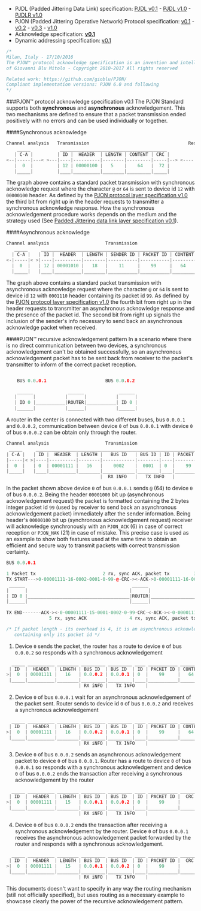 - PJDL (Padded Jittering Data Link) specification:
[PJDL v0.1](https://github.com/gioblu/PJON/blob/master/SoftwareBitBang/specification/padded-jittering-protocol-specification-v0.1.md) - [PJDL v1.0](https://github.com/gioblu/PJON/blob/master/SoftwareBitBang/specification/PJDL-specification-v1.0.md) - [PJDLR v1.0](https://github.com/gioblu/PJON/blob/master/OverSampling/specification/PJDLR-specification-v1.0.md)
- PJON (Padded Jittering Operative Network) Protocol specification:
[v0.1](https://github.com/gioblu/PJON/blob/master/specification/PJON-protocol-specification-v0.1.md) - [v0.2](https://github.com/gioblu/PJON/blob/master/specification/PJON-protocol-specification-v0.2.md) - [v0.3](https://github.com/gioblu/PJON/blob/master/specification/PJON-protocol-specification-v0.3.md) - [v1.0](https://github.com/gioblu/PJON/blob/master/specification/PJON-protocol-specification-v1.0.md)
- Acknowledge specification: **[v0.1](https://github.com/gioblu/PJON/blob/master/specification/PJON-protocol-acknowledge-specification-v0.1.md)**
- Dynamic addressing specification: [v0.1](https://github.com/gioblu/PJON/blob/master/specification/PJON-dynamic-addressing-specification-v0.1.md)

```cpp
/*
Milan, Italy - 17/10/2016
The PJON™ protocol acknowledge specification is an invention and intellectual property
of Giovanni Blu Mitolo - Copyright 2010-2017 All rights reserved

Related work: https://github.com/gioblu/PJON/
Compliant implementation versions: PJON 6.0 and following
*/
```
###PJON™ protocol acknowledge specification v0.1
The PJON Standard supports both **synchronous** and **asynchronous** acknowledgement.
This two mechanisms are defined to ensure that a packet transmission ended positively with no errors and can be used individually or together.

####Synchronous acknowledge
```cpp  
Channel analysis   Transmission                                     Response
    _____           ________________________________________           _____
   | C-A |         | ID |  HEADER  | LENGTH | CONTENT | CRC |         | ACK |
<--|-----|---< >---|----|----------|--------|---------|-----|--> <----|-----|
   |  0  |         | 12 | 00000100 |   5    |    64   |  72 |         |  6  |
   |_____|         |____|__________|________|_________|_____|         |_____|
```

The graph above contains a standard packet transmission with synchronous acknowledge request where the character `@` or `64` is sent to device id `12` with `00000100` header. As defined by the [PJON protocol layer specification v1.0](https://github.com/gioblu/PJON/blob/master/specification/PJON-protocol-specification-v1.0.md) the third bit from right up in the header requests to transmitter a synchronous acknowledge response. How the synchronous acknowledgement procedure works depends on the medium and the strategy used (See [Padded Jittering data link layer specification v0.1](https://github.com/gioblu/PJON/blob/master/strategies/SoftwareBitBang/specification/padded-jittering-protocol-specification-v0.1.md)).

####Asynchronous acknowledge

```cpp
Channel analysis                     Transmission
   _____     _________________________________________________________________
  | C-A |   | ID |  HEADER  | LENGTH | SENDER ID | PACKET ID | CONTENT | CRC |
<-|-----|< >|----|----------|--------|-----------|-----------|---------|-----|>
  |  0  |   | 12 | 00001010 |   18   |    11     |    99     |   64    |     |
  |_____|   |____|__________|________|___________|___________|_________|_____|

```
The graph above contains a standard packet transmission with asynchronous acknowledge request where the character `@` or `64` is sent to device id `12` with `0001110` header containing its packet id `99`. As defined by the [PJON protocol layer specification v1.0](https://github.com/gioblu/PJON/blob/master/specification/PJON-protocol-specification-v1.0.md) the fourth bit from right up in the header requests to transmitter an asynchronous acknowledge response and the presence of the packet id. The second bit from right up signals the inclusion of the sender's info necessary to send back an asynchronous acknowledge packet when received.

####PJON™ recursive acknowledgement pattern
In a scenario where there is no direct communication between two devices, a synchronous acknowledgement can't be obtained successfully, so an asynchronous acknowledgement packet has to be sent back from receiver to the packet's transmitter to inform of the correct packet reception.

```cpp

    BUS 0.0.0.1                      BUS 0.0.0.2

    ______             ______             ______
   |      |           |      |           |      |
   | ID 0 |___________|ROUTER|___________| ID 0 |
   |______|           |______|           |______|

```
A router in the center is connected with two different buses, bus `0.0.0.1` and `0.0.0.2`, communication between device `0` of bus `0.0.0.1` with device `0` of bus `0.0.0.2` can be obtain only through the router.

```cpp  
Channel analysis                     Transmission                                            Response
 _____     _______________________________________________________________________________     _____
| C-A |   | ID |  HEADER  | LENGTH |   BUS ID   | BUS ID | ID | PACKET ID | CONTENT | CRC |   | ACK |
|-----|< >|----|----------|--------|------------|--------|----|-----------|---------|-----|> <|-----|
|  0  |   | 0  | 00001111 |   16   |    0002    |  0001  | 0  |    99     |   64    |     |   |  6  |
|_____|   |____|__________|________|____________|________|____|___________|_________|_____|   |_____|
                                   |  RX INFO   |   TX INFO   |           
```
In the packet shown above device `0` of bus `0.0.0.1` sends `@` (64) to device `0` of bus `0.0.0.2`. Being the header `00001000` bit up (asynchronous acknowledgement request) the packet is formatted containing the 2 bytes integer packet id `99` (used by receiver to send back an asynchronous acknowledgement packet) immediately after the sender information. Being header's `00000100` bit up (synchronous acknowledgement request) receiver will acknowledge synchronously with an `PJON_ACK` (6) in case of correct reception or `PJON_NAK` (21) in case of mistake. This precise case is used as an example to show both features used at the same time to obtain an efficient and secure way to transmit packets with correct transmission certainty.

```cpp        
BUS 0.0.0.1                                                                            BUS 0.0.0.2

1 Packet tx                         2 rx, sync ACK, packet tx         3 rx, sync ACK, async ACK tx
TX START--->0-00001111-16-0002-0001-0-99-@-CRC-><-ACK->0-00001111-16-0002-0001-0-99-@-CRC-><-ACK-|
 ______                                        ______                                    ______  |
|      |                                      |      |                                  |      | |
| ID 0 |______________________________________|ROUTER|__________________________________| ID 0 | |
|______|                                      |______|                                  |______| |
                                                                                                 |
TX END-------ACK-><-0-00001111-15-0001-0002-0-99-CRC-<-ACK-><-0-00001111-15-0001-0002-0-99-CRC-<-|
                5 rx, sync ACK                4 rx, sync ACK, packet tx

/* If packet length - its overhead is 4, it is an asynchronous acknowledgement packet
   containing only its packet id */
```
1) Device `0` sends the packet, the router has a route to device `0` of bus `0.0.0.2` so responds with a synchronous acknowledgement
```cpp
  _____ __________ ________ _________ _________ ____ ___________ _________ _______     _____
 | ID  |  HEADER  | LENGTH | BUS ID  | BUS ID  | ID | PACKET ID | CONTENT |  CRC  |   | ACK |
>|  0  | 00001111 |   16   | 0.0.0.2 | 0.0.0.1 | 0  |    99     |   64    |       |> <|  6  |
 |_____|__________|________|_________|_________|____|___________|_________|_______|   |_____|
                           | RX iNFO |   TX INFO    |
```
2) Device `0` of bus `0.0.0.1` wait for an asynchronous acknowledgement of the packet sent. Router sends to device id `0` of bus `0.0.0.2` and receives a synchronous acknowledgement
```cpp
  _____ __________ ________ _________ _________ ____ ___________ _________ _______     _____
 | ID  |  HEADER  | LENGTH | BUS ID  | BUS ID  | ID | PACKET ID | CONTENT |  CRC  |   | ACK |
>|  0  | 00001111 |   16   | 0.0.0.2 | 0.0.0.1 | 0  |    99     |   64    |       |> <|  6  |
 |_____|__________|________|_________|_________|____|___________|_________|_______|   |_____|
                           | RX iNFO |   TX INFO    |
```
3) Device `0` of bus `0.0.0.2` sends an asynchronous acknowledgement packet to device `0` of bus `0.0.0.1`. Router has a route to device `0` of bus `0.0.0.1` so responds with a synchronous acknowledgement and device `0` of bus `0.0.0.2` ends the transaction after receiving a synchronous acknowledgement by the router
```cpp
  _____ __________ ________ _________ _________ ____ ___________ _______     _____
 | ID  |  HEADER  | LENGTH | BUS ID  | BUS ID  | ID | PACKET ID |  CRC  |   | ACK |
>|  0  | 00001111 |   15   | 0.0.0.1 | 0.0.0.2 | 0  |    99     |       |> <|  6  |
 |_____|__________|________|_________|_________|____|___________|_______|   |_____|
                           | RX iNFO |   TX INFO    |
```
4) Device `0` of bus `0.0.0.2` ends the transaction after receiving a synchronous acknowledgement by the router. Device `0` of bus `0.0.0.1` receives the asynchronous acknowledgement packet forwarded by the router and responds with a synchronous acknowledgement.

```cpp
  _____ __________ ________ _________ _________ ____ ___________ _______     _____
 | ID  |  HEADER  | LENGTH | BUS ID  | BUS ID  | ID | PACKET ID |  CRC  |   | ACK |
>|  0  | 00001111 |   15   | 0.0.0.1 | 0.0.0.2 | 0  |    99     |       |> <|  6  |
 |_____|__________|________|_________|_________|____|___________|_______|   |_____|
                           | RX iNFO |   TX INFO    |
```
This documents doesn't want to specify in any way the routing mechanism (still not officially specified), but uses routing as a necessary example to showcase clearly the power of the recursive acknowledgement pattern.
